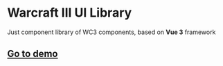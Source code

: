 # Warcraft III UI Library
Just component library of WC3 components, based on **Vue 3** framework

## [Go to demo](https://thelucifurry.github.io/warcraft-3-ui/)
